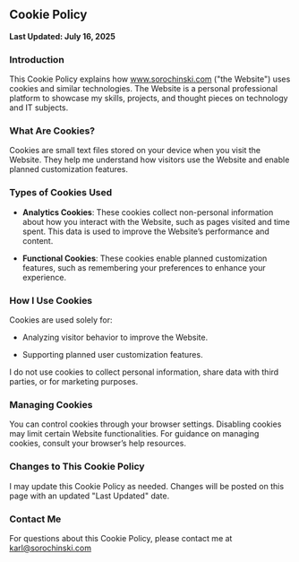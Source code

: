 ## Cookie Policy

**Last Updated: July 16, 2025**

### Introduction

This Cookie Policy explains how www.sorochinski.com ("the Website") uses cookies and similar technologies. The Website is a personal professional platform to showcase my skills, projects, and thought pieces on technology and IT subjects.

### What Are Cookies?

Cookies are small text files stored on your device when you visit the Website. They help me understand how visitors use the Website and enable planned customization features.

### Types of Cookies Used

- **Analytics Cookies**: These cookies collect non-personal information about how you interact with the Website, such as pages visited and time spent. This data is used to improve the Website’s performance and content.

- **Functional Cookies**: These cookies enable planned customization features, such as remembering your preferences to enhance your experience.

### How I Use Cookies

Cookies are used solely for:

- Analyzing visitor behavior to improve the Website.

- Supporting planned user customization features.

I do not use cookies to collect personal information, share data with third parties, or for marketing purposes.

### Managing Cookies

You can control cookies through your browser settings. Disabling cookies may limit certain Website functionalities. For guidance on managing cookies, consult your browser’s help resources.

### Changes to This Cookie Policy

I may update this Cookie Policy as needed. Changes will be posted on this page with an updated "Last Updated" date.

### Contact Me

For questions about this Cookie Policy, please contact me at karl@sorochinski.com


